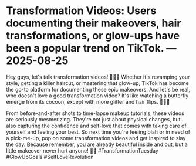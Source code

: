 # Transformation Videos: Users documenting their makeovers, hair transformations, or glow-ups have been a popular trend on TikTok. — 2025-08-25

Hey guys, let's talk transformation videos! 🌟💁‍♀️ Whether it's revamping your style, getting a killer haircut, or mastering that glow-up, TikTok has become the go-to platform for documenting these epic makeovers. And let's be real, who doesn't love a good transformation video? It's like watching a butterfly emerge from its cocoon, except with more glitter and hair flips. 💅💇‍♂️

From before-and-after shots to time-lapse makeup tutorials, these videos are seriously mesmerizing. They're not just about physical changes, but also capturing the confidence and self-love that comes with taking care of yourself and feeling your best. So next time you're feeling blah or in need of a pick-me-up, pop on some transformation videos and get inspired to slay the day. Because remember, you are already beautiful inside and out, but a little makeover never hurt anyone! 💋✨ #TransformationTuesday #GlowUpGoals #SelfLoveRevolution